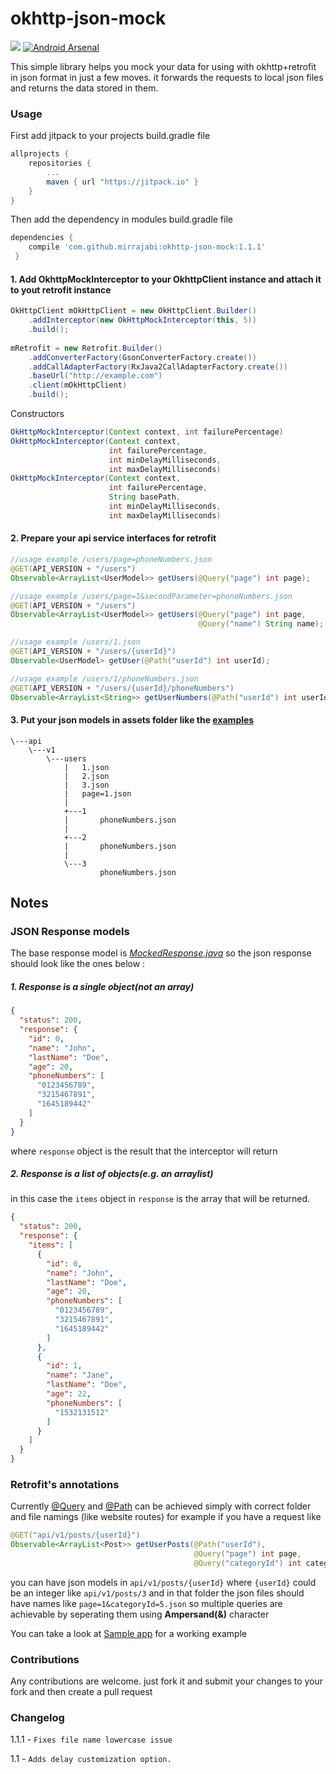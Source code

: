 # okhttp-json-mock
[![](https://jitpack.io/v/mirrajabi/okhttp-json-mock.svg?style=flat-square)](https://jitpack.io/#mirrajabi/okhttp-json-mock)
[![Android Arsenal](https://img.shields.io/badge/Android%20Arsenal-Okhttp%20Json%20Mock-brightgreen.svg?style=flat)](https://android-arsenal.com/details/1/5239)

This simple library helps you mock your data for using with okhttp+retrofit in json format in just a few moves.
it forwards the requests to local json files and returns the data stored in them.
### Usage
First add jitpack to your projects build.gradle file
```groovy
allprojects {
   	repositories {
   		...
   		maven { url "https://jitpack.io" }
   	}
}
```
Then add the dependency in modules build.gradle file
```groovy
dependencies {
    compile 'com.github.mirrajabi:okhttp-json-mock:1.1.1'
 }
```

#### 1. Add OkhttpMockInterceptor to your OkhttpClient instance and attach it to yout retrofit instance
```java
OkHttpClient mOkHttpClient = new OkHttpClient.Builder()
    .addInterceptor(new OkHttpMockInterceptor(this, 5))
    .build();
    
mRetrofit = new Retrofit.Builder()
    .addConverterFactory(GsonConverterFactory.create())
    .addCallAdapterFactory(RxJava2CallAdapterFactory.create())
    .baseUrl("http://example.com")
    .client(mOkHttpClient)
    .build();
```
Constructors
```java
OkHttpMockInterceptor(Context context, int failurePercentage)
OkHttpMockInterceptor(Context context,
                      int failurePercentage,
                      int minDelayMilliseconds,
                      int maxDelayMilliseconds)
OkHttpMockInterceptor(Context context,
                      int failurePercentage,
                      String basePath,
                      int minDelayMilliseconds,
                      int maxDelayMilliseconds)
```
#### 2. Prepare your api service interfaces for retrofit []()
```java
//usage example /users/page=phoneNumbers.json
@GET(API_VERSION + "/users")
Observable<ArrayList<UserModel>> getUsers(@Query("page") int page);

//usage example /users/page=1&secondParameter=phoneNumbers.json
@GET(API_VERSION + "/users")
Observable<ArrayList<UserModel>> getUsers(@Query("page") int page,
                                          @Query("name") String name);

//usage example /users/1.json
@GET(API_VERSION + "/users/{userId}")
Observable<UserModel> getUser(@Path("userId") int userId);

//usage example /users/1/phoneNumbers.json
@GET(API_VERSION + "/users/{userId}/phoneNumbers")
Observable<ArrayList<String>> getUserNumbers(@Path("userId") int userId);
```
#### 3. Put your json models in assets folder like the [examples](https://github.com/mirrajabi/okhttp-json-mock/tree/master/app/src/main/assets)
```
\---api
    \---v1
        \---users
            |   1.json
            |   2.json
            |   3.json
            |   page=1.json
            |
            +---1
            |       phoneNumbers.json
            |
            +---2
            |       phoneNumbers.json
            |
            \---3
                    phoneNumbers.json
```
## Notes
### JSON Response models
The base response model is [_MockedResponse.java_](https://github.com/mirrajabi/okhttp-json-mock/blob/master/okhttpjsonmock/src/main/java/ir/mirrajabi/okhttpjsonmock/models/MockedResponse.java)
so the json response should look like the ones below :
##### 1. Response is a single object(not an array)
```json
{
  "status": 200,
  "response": {
    "id": 0,
    "name": "John",
    "lastName": "Doe",
    "age": 20,
    "phoneNumbers": [
      "0123456789",
      "3215467891",
      "1645189442"
    ]
  }
}
```
where `response` object is the result that the interceptor will return

##### 2. Response is a list of objects(e.g. an arraylist)
in this case the `items` object in `response` is the array that will be returned.
```json
{
  "status": 200,
  "response": {
    "items": [
      {
        "id": 0,
        "name": "John",
        "lastName": "Doe",
        "age": 20,
        "phoneNumbers": [
          "0123456789",
          "3215467891",
          "1645189442"
        ]
      },
      {
        "id": 1,
        "name": "Jane",
        "lastName": "Doe",
        "age": 22,
        "phoneNumbers": [
          "1532131512"
        ]
      }
    ]
  }
}
```
### Retrofit's annotations
Currently [@Query](https://square.github.io/retrofit/2.x/retrofit/retrofit2/http/Query.html) and [@Path](https://square.github.io/retrofit/2.x/retrofit/retrofit2/http/Path.html) can be achieved simply with correct folder and file namings (like website routes)
for example if you have a request like
```java
@GET("api/v1/posts/{userId}")
Observable<ArrayList<Post>> getUserPosts(@Path("userId"),
                                         @Query("page") int page,
                                         @Query("categoryId") int categoryId);
```
you can have json models in `api/v1/posts/{userId}` where `{userId}` could be an integer like `api/v1/posts/3`
and in that folder the json files should have names like `page=1&categoryId=5.json`
so multiple queries are achievable by seperating them using **Ampersand(&)** character 

You can take a look at [Sample app](https://github.com/mirrajabi/okhttp-json-mock/tree/master/app) for a working example

### Contributions

Any contributions are welcome. 
just fork it and submit your changes to your fork and then create a pull request

### Changelog

1.1.1 - `Fixes file name lowercase issue`

1.1 - `Adds delay customization option.`
